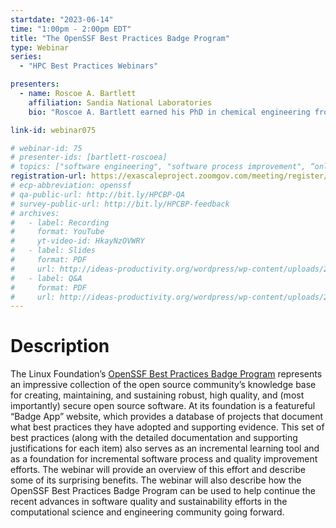 ```yaml
---
startdate: "2023-06-14"
time: "1:00pm - 2:00pm EDT"
title: "The OpenSSF Best Practices Badge Program"
type: Webinar
series: 
  - "HPC Best Practices Webinars"

presenters:
  - name: Roscoe A. Bartlett
    affiliation: Sandia National Laboratories
    bio: "Roscoe A. Bartlett earned his PhD in chemical engineering from Carnegie Mellon University researching numerical approaches for solving large-scale constrained optimization problems applied to chemical process engineering. At Sandia National Laboratories and Oak Ridge National Laboratory, he continued research and development in constrained optimization, sensitivity methods, and large-scale numerical software design and integration for computational science & engineering (CSE). Dr. Bartlett currently focuses on software engineering challenges in CSE as well as the development of build, test, and integration software and processes for CSE."

link-id: webinar075

# webinar-id: 75
# presenter-ids: [bartlett-roscoea]
# topics: ["software engineering", "software process improvement", “online learning”]
registration-url: https://exascaleproject.zoomgov.com/meeting/register/vJItdeGqpjMiHOTBuRWq1cMHIACOiFHNhz0
# ecp-abbreviation: openssf
# qa-public-url: http://bit.ly/HPCBP-QA
# survey-public-url: http://bit.ly/HPCBP-feedback
# archives:
#   - label: Recording
#     format: YouTube
#     yt-video-id: HkayNzOVWRY
#   - label: Slides
#     format: PDF
#     url: http://ideas-productivity.org/wordpress/wp-content/uploads/2023/01/hpcbp-071-openscapes.pdf
#   - label: Q&A
#     format: PDF
#     url: http://ideas-productivity.org/wordpress/wp-content/uploads/2023/01/hpcbp-071-openscapes-qa.pdf
---
```


# Description

The Linux Foundation’s [OpenSSF Best Practices Badge Program](https://bssw.io/items/openssf-best-practices-badge-program) represents an impressive collection of the open source community’s knowledge base for creating, maintaining, and sustaining robust, high quality, and (most importantly) secure open source software. At its foundation is a featureful “Badge App” website, which provides a database of projects that document what best practices they have adopted and supporting evidence. This set of best practices (along with the detailed documentation and supporting justifications for each item) also serves as an incremental learning tool and as a foundation for incremental software process and quality improvement efforts. The webinar will provide an overview of this effort and describe some of its surprising benefits. The webinar will also describe how the OpenSSF Best Practices Badge Program can be used to help continue the recent advances in software quality and sustainability efforts in the computational science and engineering community going forward.
